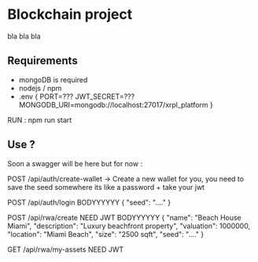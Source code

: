 # Blockchain project

bla bla bla

## Requirements

- mongoDB is required
- nodejs / npm
- .env {
    PORT=???
    JWT_SECRET=???
    MONGODB_URI=mongodb://localhost:27017/xrpl_platform
}

RUN : 
npm run start

## Use ?

Soon a swagger will be here but for now : 

POST /api/auth/create-wallet -> Create a new wallet for you, you need to save the seed somewhere its like a password + take your jwt

POST /api/auth/login 
BODYYYYYY {
    "seed": "...."
}


POST /api/rwa/create
NEED JWT
BODYYYYYY 
{
    "name": "Beach House Miami",
    "description": "Luxury beachfront property",
    "valuation": 1000000,
    "location": "Miami Beach",
    "size": "2500 sqft",
    "seed": "...."
}


GET /api/rwa/my-assets
NEED JWT


